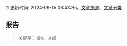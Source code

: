 :alarm_clock: 更新时间: 2024-09-15 06:43:35。[文章来源](/README.md)、[文章分类](/TAGS.md)

## 报告


> 关键字：`报告`、`月报`



